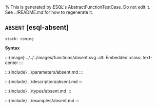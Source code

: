 % This is generated by ESQL's AbstractFunctionTestCase. Do not edit it. See ../README.md for how to regenerate it.

## `ABSENT` [esql-absent]
```{applies_to}
stack: coming
```

**Syntax**

:::{image} ../../../images/functions/absent.svg
:alt: Embedded
:class: text-center
:::


:::{include} ../parameters/absent.md
:::

:::{include} ../description/absent.md
:::

:::{include} ../types/absent.md
:::

:::{include} ../examples/absent.md
:::
